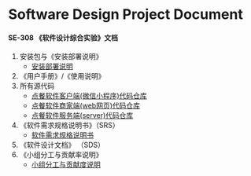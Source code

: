 # Software Design Project Document

#### SE-308 《软件设计综合实验》文档
1. 安装包与《安装部署说明》
    + [安装部署说明](https://github.com/ChickenDinner8/SDP-document/blob/master/Documents/%E5%AE%89%E8%A3%85%E9%83%A8%E7%BD%B2%E8%AF%B4%E6%98%8E.md)
2. 《用户手册》/《使用说明》
3. 所有源代码
    + [点餐软件客户端(微信小程序)代码仓库](https://github.com/ChickenDinner8/Client-Customer)
    + [点餐软件商家端(web网页)代码仓库](https://github.com/ChickenDinner8/Client-Merchant)
    + [点餐软件服务端(server)代码仓库](https://github.com/ChickenDinner8/Server)
4. 《软件需求规格说明书》（SRS）
    - [软件需求规格说明书](https://github.com/ChickenDinner8/SDP-document/blob/master/Documents/%E8%BD%AF%E4%BB%B6%E9%9C%80%E6%B1%82%E8%A7%84%E6%A0%BC%E8%AF%B4%E6%98%8E%E4%B9%A6.md)
5. 《软件设计文档》 （SDS）
6. 《小组分工与贡献率说明》
    - [小组分工与贡献度说明](https://github.com/ChickenDinner8/SDP-document/blob/master/Documents/%E5%B0%8F%E7%BB%84%E5%88%86%E5%B7%A5%E4%B8%8E%E8%B4%A1%E7%8C%AE%E7%8E%87%E8%AF%B4%E6%98%8E.md)

